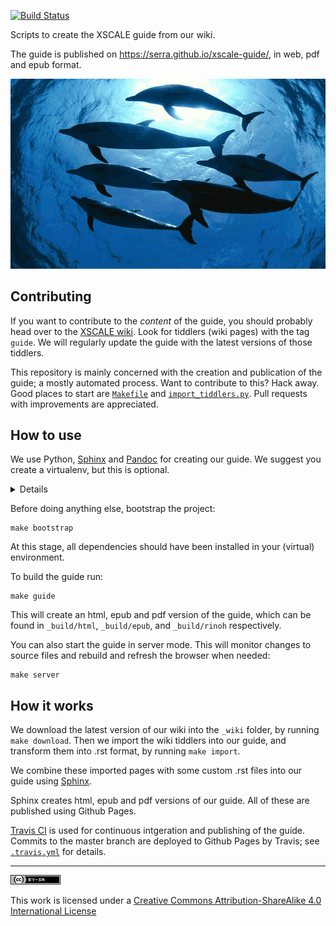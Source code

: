 [![Build Status](https://travis-ci.org/XSCALE-Alliance/xscale-guide.svg?branch=master)][Travis CI]

Scripts to create the XSCALE guide from our wiki.

The guide is published on https://serra.github.io/xscale-guide/,
in web, pdf and epub format.

![XSCALE is like a pod of dolphins, not dancing elephants](./source/_static/xscale-wide.png)

## Contributing

If you want to contribute to the *content* of the guide,
you should probably head over to the [XSCALE wiki].
Look for tiddlers (wiki pages) with the tag `guide`.
We will regularly update the guide with 
the latest versions of those tiddlers.

This repository is mainly concerned 
with the creation and publication of the guide;
a mostly automated process.
Want to contribute to this? Hack away. 
Good places to start are 
[`Makefile`](./Makefile) and [`import_tiddlers.py`](./import_tiddlers.py).
Pull requests with improvements are appreciated.

## How to use

We use Python, [Sphinx] and [Pandoc] for creating our guide.
We suggest you create a virtualenv, but this is optional.

<details>
<pre>
virtualenv venv
source venv/bin/activate
</pre>
</details>

Before doing anything else, bootstrap the project:

```
make bootstrap
```

At this stage, all dependencies should have been installed in your (virtual) environment.

To build the guide run:

```
make guide
```

This will create an html, epub and pdf version of the guide,
which can be found in `_build/html`, `_build/epub`, and `_build/rinoh` respectively.

You can also start the guide in server mode.
This will monitor changes to source files and rebuild and refresh the browser when needed:

```
make server
```

## How it works

We download the latest version of our wiki into the `_wiki` folder,
by running `make download`.
Then we import the wiki tiddlers into our guide,
and transform them into .rst format,
by running `make import`.

We combine these imported pages with some custom .rst files 
into our guide using [Sphinx].

Sphinx creates html, epub and pdf versions of our guide.
All of these are published using Github Pages.

[Travis CI] is used for continuous intgeration and publishing of the guide. 
Commits to the master branch are deployed to Github Pages by Travis;
see [`.travis.yml`](./.travis.yml) for details.

---

[![CC BY-SA](source/_static/ccbysa.png)][CC BY-SA]

This work is licensed under a [Creative Commons Attribution-ShareAlike 4.0 International License][CC BY-SA]


 [XSCALE wiki]: https://xscsale.wiki
 [Sphinx]: http://www.sphinx-doc.org/
 [Pandoc]: https://pandoc.org/
 [Travis CI]: https://travis-ci.org/serra/xscale-guide
 [CC BY-SA]: http://creativecommons.org/licenses/by-sa/4.0/
